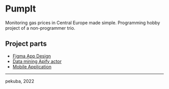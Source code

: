 # PumpIt

Monitoring gas prices in Central Europe made simple. 
Programming hobby project of a non-programmer trio.

## Project parts

- [Figma App Design](https://www.figma.com/file/6xeujxSheNFT838xvrWOfJ/Untitled?)
- [Data mining Apify actor](./apifyActor/)
- [Mobile Application](./PumpIt)

____

pekuba, 2022
